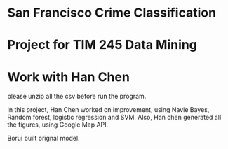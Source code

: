 # San Francisco Crime Classification
# Project for TIM 245 Data Mining
# Work with Han Chen

please unzip all the csv before run the program.

In this project, Han Chen worked on improvement, using Navie Bayes, Random forest, logistic regression and SVM.
Also, Han chen generated all the figures, using Google Map API.

Borui built orignal model.
